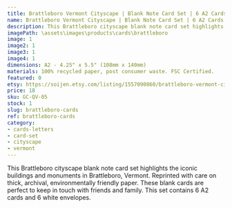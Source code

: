 ```yaml
---
title: Brattleboro Vermont Cityscape | Blank Note Card Set | 6 A2 Cards + Envelopes
name: Brattleboro Vermont Cityscape | Blank Note Card Set | 6 A2 Cards + Envelopes
description: This Brattleboro cityscape blank note card set highlights the iconic buildings and monuments in Brattleboro, Vermont. Reprinted with care on thick, archival, environmentally friendly paper.
imagePath: \assets\images\products\cards\brattleboro
image: 1
image2: 1
image3: 1
image4: 1
dimensions: A2 - 4.25" x 5.5" (108mm x 140mm)
materials: 100% recycled paper, post consumer waste. FSC Certified.
featured: 0
etsy: https://soijen.etsy.com/listing/1557090860/brattleboro-vermont-cityscape-blank-note?utm_source=Copy&utm_medium=ListingManager&utm_campaign=Share&utm_term=so.lmsm&share_time=1695258984647
price: 18
sku: GC-QV-05
stock: 1
slug: brattleboro-cards
ref: brattleboro-cards
category:
- cards-letters
- card-set
- cityscape
- vermont
---
```

This Brattleboro cityscape blank note card set highlights the iconic buildings and monuments in Brattleboro, Vermont. Reprinted with care on thick, archival, environmentally friendly paper. These blank cards are perfect to keep in touch with friends and family. This set contains 6 A2 cards and 6 white envelopes.
